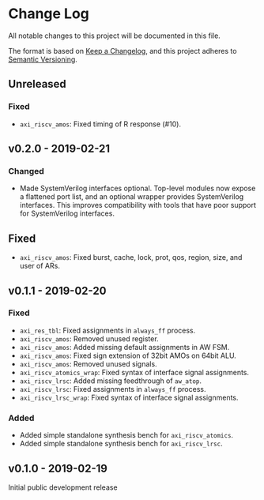 # Change Log

All notable changes to this project will be documented in this file.

The format is based on [Keep a Changelog](http://keepachangelog.com/), and this project adheres to
[Semantic Versioning](http://semver.org).

## Unreleased

### Fixed
- `axi_riscv_amos`: Fixed timing of R response (#10).

## v0.2.0 - 2019-02-21

### Changed
- Made SystemVerilog interfaces optional.  Top-level modules now expose a flattened port list, and
  an optional wrapper provides SystemVerilog interfaces.  This improves compatibility with tools
  that have poor support for SystemVerilog interfaces.

## Fixed
- `axi_riscv_amos`: Fixed burst, cache, lock, prot, qos, region, size, and user of ARs.

## v0.1.1 - 2019-02-20

### Fixed
- `axi_res_tbl`: Fixed assignments in `always_ff` process.
- `axi_riscv_amos`: Removed unused register.
- `axi_riscv_amos`: Added missing default assignments in AW FSM.
- `axi_riscv_amos`: Fixed sign extension of 32bit AMOs on 64bit ALU.
- `axi_riscv_amos`: Removed unused signals.
- `axi_riscv_atomics_wrap`: Fixed syntax of interface signal assignments.
- `axi_riscv_lrsc`: Added missing feedthrough of `aw_atop`.
- `axi_riscv_lrsc`: Fixed assignments in `always_ff` process.
- `axi_riscv_lrsc_wrap`: Fixed syntax of interface signal assignments.

### Added
- Added simple standalone synthesis bench for `axi_riscv_atomics`.
- Added simple standalone synthesis bench for `axi_riscv_lrsc`.

## v0.1.0 - 2019-02-19

Initial public development release

